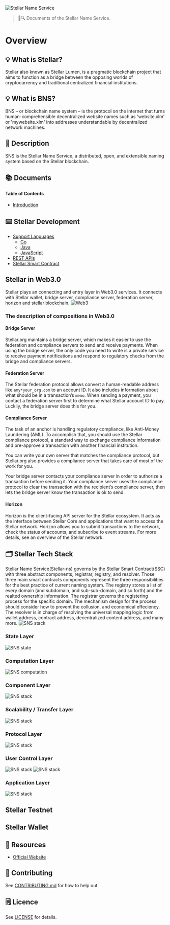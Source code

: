 ![Stellar Name Service](./assets/title.jpg)

> 📖🔍 Documents of the Stellar Name Service.

# Overview

## 💡 What is Stellar?
Stellar also known as Stellar Lumen, is a pragmatic blockchain project that aims to function as a bridge between the opposing worlds of cryptocurrency and traditional centralized financial institutions.

## 💡 What is BNS?
BNS – or blockchain name system – is the protocol on the internet that turns human-comprehensible decentralized website names such as 'website.xlm' or 'mywebsite.xlm' into addresses understandable by decentralized network machines.

## 📝 Description
SNS is the Stellar Name Service, a distributed, open, and extensible naming system based on the Stellar blockchain. 

## 📚 Documents

#### Table of Contents
- [Introduction](./docs/INTRODUCTION.md)

## ⌨️ Stellar Development
- [Support Languages](https://www.stellar.org/developers/reference/)
    - [Go](https://www.stellar.org/developers/go/reference/index.html)
    - [Java](https://github.com/stellar/java-stellar-sdk)
    - [JavaScript](https://www.stellar.org/developers/js-stellar-sdk/reference/index.html)
- [REST APIs](https://www.stellar.org/developers/horizon/reference/index.html)
- [Stellar Smart Contract](https://www.stellar.org/developers/guides/walkthroughs/stellar-smart-contracts.html)

## Stellar in Web3.0
Stellar plays an connecting and entry layer in Web3.0 services. It connects with Stellar wallet, bridge server, compliance server, federation server, horizon and stellar blockchain.
![Web3](./assets/web3-stellar.png)

### The description of compositions in Web3.0

#### Bridge Server
Stellar.org maintains a bridge server, which makes it easier to use the federation and compliance servers to send and receive payments. When using the bridge server, the only code you need to write is a private service to receive payment notifications and respond to regulatory checks from the bridge and compliance servers.

#### Federation Server
The Stellar federation protocol allows convert a human-readable address like `amy*your_org.com` to an account ID. It also includes information about what should be in a transaction’s `memo`. When sending a payment, you contact a federation server first to determine what Stellar account ID to pay. Luckily, the bridge server does this for you.

#### Compliance Server
The task of an anchor is handling regulatory compliance, like Anti-Money Laundering (AML). To accomplish that, you should use the Stellar compliance protocol, a standard way to exchange compliance information and pre-approve a transaction with another financial institution.

You can write your own server that matches the compliance protocol, but Stellar.org also provides a compliance server that takes care of most of the work for you.

Your bridge server contacts your compliance server in order to authorize a transaction before sending it. Your compliance server uses the compliance protocol to clear the transaction with the recipient’s compliance server, then lets the bridge server know the transaction is ok to send.

#### Horizon
Horizon is the client-facing API server for the Stellar ecosystem. It acts as the interface between Stellar Core and applications that want to access the Stellar network. Horizon allows you to submit transactions to the network, check the status of accounts, and subscribe to event streams. For more details, see an overview of the Stellar network.

## 🗂️ Stellar Tech Stack
Stellar Name Service(Stellar-ns) governs by the Stellar Smart Contract(SSC) with three abstract components, registrar, registry, and resolver. Those three main smart contracts components represent the three responsibilities for the best practice of current naming system. 
The registry stores a list of every domain (and subdomain, and sub-sub-domain, and so forth) and the realted ownership information. 
The registrar governs the registering process for the specific domain. The mechanism design for the process should consider how to prevent the collusion, and economical effeciency.
The resolver is in charge of resolving the universal mapping logic from wallet address, contract address, decentralized content address, and many more.
![SNS stack](./assets/stack/sns-stack.jpg)

### State Layer

![SNS state](./assets/stack/s-1.jpg)

### Computation Layer

![SNS computation](./assets/stack/s-2.jpg)

### Component Layer

![SNS stack](./assets/stack/s-3.jpg)

### Scalability / Transfer Layer

![SNS stack](./assets/stack/s-4.jpg)

### Protocol Layer

![SNS stack](./assets/stack/s-5.jpg)

### User Control Layer

![SNS stack](./assets/stack/s-6.jpg)
![SNS stack](./assets/stack/s-7.jpg)

### Application Layer

![SNS stack](./assets/stack/s-8.jpg)

## Stellar Testnet

## Stellar Wallet

## 🔗 Resources
- [Official Website](https://www.stellar.org/)

## 📣 Contributing
See [CONTRIBUTING.md](./CONTRIBUTING.md) for how to help out.

## 🗒 Licence
See [LICENSE](./LICENSE) for details.
